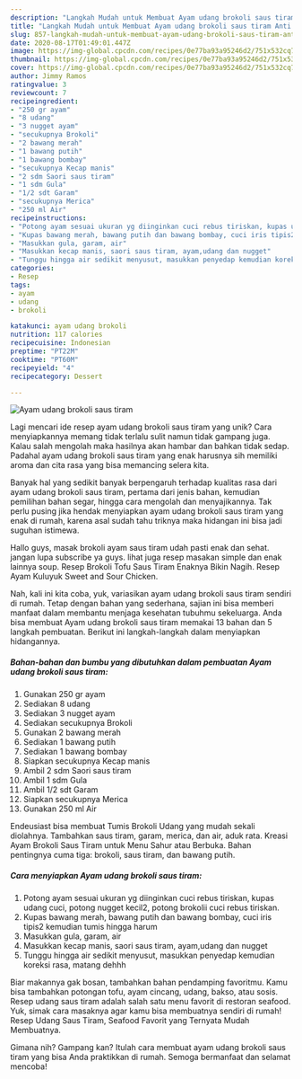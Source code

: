 ```yaml
---
description: "Langkah Mudah untuk Membuat Ayam udang brokoli saus tiram Anti Gagal"
title: "Langkah Mudah untuk Membuat Ayam udang brokoli saus tiram Anti Gagal"
slug: 857-langkah-mudah-untuk-membuat-ayam-udang-brokoli-saus-tiram-anti-gagal
date: 2020-08-17T01:49:01.447Z
image: https://img-global.cpcdn.com/recipes/0e77ba93a95246d2/751x532cq70/ayam-udang-brokoli-saus-tiram-foto-resep-utama.jpg
thumbnail: https://img-global.cpcdn.com/recipes/0e77ba93a95246d2/751x532cq70/ayam-udang-brokoli-saus-tiram-foto-resep-utama.jpg
cover: https://img-global.cpcdn.com/recipes/0e77ba93a95246d2/751x532cq70/ayam-udang-brokoli-saus-tiram-foto-resep-utama.jpg
author: Jimmy Ramos
ratingvalue: 3
reviewcount: 7
recipeingredient:
- "250 gr ayam"
- "8 udang"
- "3 nugget ayam"
- "secukupnya Brokoli"
- "2 bawang merah"
- "1 bawang putih"
- "1 bawang bombay"
- "secukupnya Kecap manis"
- "2 sdm Saori saus tiram"
- "1 sdm Gula"
- "1/2 sdt Garam"
- "secukupnya Merica"
- "250 ml Air"
recipeinstructions:
- "Potong ayam sesuai ukuran yg diinginkan cuci rebus tiriskan, kupas udang cuci, potong nugget kecil2, potong brokolii cuci rebus tiriskan."
- "Kupas bawang merah, bawang putih dan bawang bombay, cuci iris tipis2 kemudian tumis hingga harum"
- "Masukkan gula, garam, air"
- "Masukkan kecap manis, saori saus tiram, ayam,udang dan nugget"
- "Tunggu hingga air sedikit menyusut, masukkan penyedap kemudian koreksi rasa, matang dehhh"
categories:
- Resep
tags:
- ayam
- udang
- brokoli

katakunci: ayam udang brokoli 
nutrition: 117 calories
recipecuisine: Indonesian
preptime: "PT22M"
cooktime: "PT60M"
recipeyield: "4"
recipecategory: Dessert

---
```



![Ayam udang brokoli saus tiram](https://img-global.cpcdn.com/recipes/0e77ba93a95246d2/751x532cq70/ayam-udang-brokoli-saus-tiram-foto-resep-utama.jpg)

Lagi mencari ide resep ayam udang brokoli saus tiram yang unik? Cara menyiapkannya memang tidak terlalu sulit namun tidak gampang juga. Kalau salah mengolah maka hasilnya akan hambar dan bahkan tidak sedap. Padahal ayam udang brokoli saus tiram yang enak harusnya sih memiliki aroma dan cita rasa yang bisa memancing selera kita.

Banyak hal yang sedikit banyak berpengaruh terhadap kualitas rasa dari ayam udang brokoli saus tiram, pertama dari jenis bahan, kemudian pemilihan bahan segar, hingga cara mengolah dan menyajikannya. Tak perlu pusing jika hendak menyiapkan ayam udang brokoli saus tiram yang enak di rumah, karena asal sudah tahu triknya maka hidangan ini bisa jadi suguhan istimewa.

Hallo guys, masak brokoli ayam saus tiram udah pasti enak dan sehat. jangan lupa subscribe ya guys. lihat juga resep masakan simple dan enak lainnya soup. Resep Brokoli Tofu Saus Tiram Enaknya Bikin Nagih. Resep Ayam Kuluyuk Sweet and Sour Chicken.


Nah, kali ini kita coba, yuk, variasikan ayam udang brokoli saus tiram sendiri di rumah. Tetap dengan bahan yang sederhana, sajian ini bisa memberi manfaat dalam membantu menjaga kesehatan tubuhmu sekeluarga. Anda bisa membuat Ayam udang brokoli saus tiram memakai 13 bahan dan 5 langkah pembuatan. Berikut ini langkah-langkah dalam menyiapkan hidangannya.

<!--inarticleads1-->

##### Bahan-bahan dan bumbu yang dibutuhkan dalam pembuatan Ayam udang brokoli saus tiram:

1. Gunakan 250 gr ayam
1. Sediakan 8 udang
1. Sediakan 3 nugget ayam
1. Sediakan secukupnya Brokoli
1. Gunakan 2 bawang merah
1. Sediakan 1 bawang putih
1. Sediakan 1 bawang bombay
1. Siapkan secukupnya Kecap manis
1. Ambil 2 sdm Saori saus tiram
1. Ambil 1 sdm Gula
1. Ambil 1/2 sdt Garam
1. Siapkan secukupnya Merica
1. Gunakan 250 ml Air


Endeusiast bisa membuat Tumis Brokoli Udang yang mudah sekali diolahnya. Tambahkan saus tiram, garam, merica, dan air, aduk rata. Kreasi Ayam Brokoli Saus Tiram untuk Menu Sahur atau Berbuka. Bahan pentingnya cuma tiga: brokoli, saus tiram, dan bawang putih. 

<!--inarticleads2-->

##### Cara menyiapkan Ayam udang brokoli saus tiram:

1. Potong ayam sesuai ukuran yg diinginkan cuci rebus tiriskan, kupas udang cuci, potong nugget kecil2, potong brokolii cuci rebus tiriskan.
1. Kupas bawang merah, bawang putih dan bawang bombay, cuci iris tipis2 kemudian tumis hingga harum
1. Masukkan gula, garam, air
1. Masukkan kecap manis, saori saus tiram, ayam,udang dan nugget
1. Tunggu hingga air sedikit menyusut, masukkan penyedap kemudian koreksi rasa, matang dehhh


Biar makannya gak bosan, tambahkan bahan pendamping favoritmu. Kamu bisa tambahkan potongan tofu, ayam cincang, udang, bakso, atau sosis. Resep udang saus tiram adalah salah satu menu favorit di restoran seafood. Yuk, simak cara masaknya agar kamu bisa membuatnya sendiri di rumah! Resep Udang Saus Tiram, Seafood Favorit yang Ternyata Mudah Membuatnya. 

Gimana nih? Gampang kan? Itulah cara membuat ayam udang brokoli saus tiram yang bisa Anda praktikkan di rumah. Semoga bermanfaat dan selamat mencoba!
